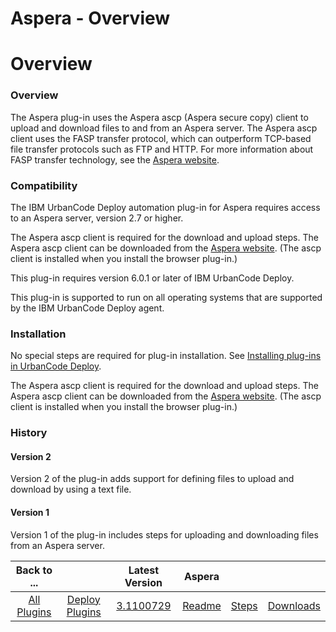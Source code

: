 
Aspera - Overview
=================

# Overview



### Overview




 


The Aspera plug-in uses the Aspera ascp (Aspera secure copy) client to upload and download files 
to and from an Aspera server. The Aspera ascp client uses the FASP transfer protocol, which can outperform TCP-based 
file transfer protocols such as FTP and HTTP. For more information about FASP transfer technology, see the [Aspera 
website](http://asperasoft.com/technology/transport/fasp/).


### Compatibility


The IBM UrbanCode Deploy automation 
plug-in for Aspera requires access to an Aspera server, version 2.7 or higher. 


The Aspera ascp client is required for
 the download and upload steps. The Aspera ascp client can be downloaded from the [Aspera 
website](http://downloads.asperasoft.com/en/downloads/8?list). (The ascp client is installed when you install the 
browser plug-in.) 


This plug-in requires version 6.0.1 or later of IBM UrbanCode Deploy.


This plug-in is supported 
to run on all operating systems that are supported by the IBM UrbanCode Deploy agent.


### Installation


No special 
steps are required for plug-in installation. See [Installing plug-ins in UrbanCode 
Deploy](https://www.urbancode.com/resource/installing-plug-ins-in-urbancode-products/ "Installing plug-ins in UrbanCode 
Deploy"). 


The Aspera ascp client is required for the download and upload steps. The Aspera ascp client can be 
downloaded from the [Aspera website](http://downloads.asperasoft.com/en/downloads/8?list). (The ascp client is installed
 when you install the browser plug-in.)


### History


#### Version 2


Version 2 of the plug-in adds support for 
defining files to upload and download by using a text file. 


#### Version 1


Version 1 of the plug-in includes steps 
for uploading and downloading files from an Aspera server.




|Back to ...||Latest Version|Aspera |||
| :---: | :---: | :---: | :---: | :---: | :---: |
|[All Plugins](../../index.md)|[Deploy Plugins](../README.md)|[3.1100729](https://raw.githubusercontent.com/UrbanCode/IBM-UCD-PLUGINS/main/files/aspera/aspera-3.1100729.zip)|[Readme](README.md)|[Steps](steps.md)|[Downloads](downloads.md)|
